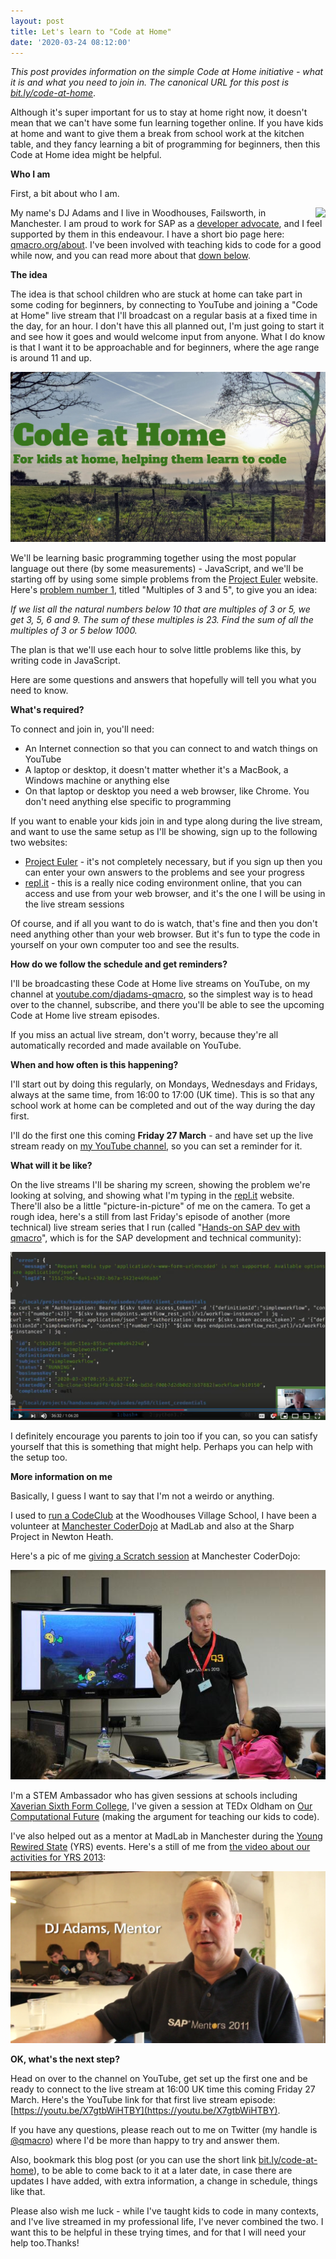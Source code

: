 ```yaml
---
layout: post
title: Let's learn to "Code at Home"
date: '2020-03-24 08:12:00'
---
```


_This post provides information on the simple Code at Home initiative - what it is and what you need to join in. The canonical URL for this post is [bit.ly/code-at-home](https://bit.ly/code-at-home)_.

Although it's super important for us to stay at home right now, it doesn't mean that we can't have some fun learning together online. If you have kids at home and want to give them a break from school work at the kitchen table, and they fancy learning a bit of programming for beginners, then this Code at Home idea might be helpful.

**Who I am**

First, a bit about who I am.

<image src="https://qmacro.org/content/images/DJA-head-small.jpg" align="right" />

My name's DJ Adams and I live in Woodhouses, Failsworth, in Manchester. I am proud to work for SAP as a [developer advocate](https://community.sap.com/influencers/?program=devadvocates), and I feel supported by them in this endeavour. I have a short bio page here: [qmacro.org/about](https://qmacro.org/about). I've been involved with teaching kids to code for a good while now, and you can read more about that [down below](#moreinfo).


**The idea**

The idea is that school children who are stuck at home can take part in some coding for beginners, by connecting to YouTube and joining a "Code at Home" live stream that I'll broadcast on a regular basis at a fixed time in the day, for an hour. I don't have this all planned out, I'm just going to start it and see how it goes and would welcome input from anyone. What I do know is that I want it to be approachable and for beginners, where the age range is around 11 and up.

![Code at Home](/content/images/2020/03/codeathome.png)

We'll be learning basic programming together using the most popular language out there (by some measurements) - JavaScript, and we'll be starting off by using some simple problems from the [Project Euler](https://projecteuler.net/) website. Here's [problem number 1](https://projecteuler.net/problem=1), titled "Multiples of 3 and 5", to give you an idea:

_If we list all the natural numbers below 10 that are multiples of 3 or 5, we get 3, 5, 6 and 9. The sum of these multiples is 23. Find the sum of all the multiples of 3 or 5 below 1000._

The plan is that we'll use each hour to solve little problems like this, by writing code in JavaScript.

Here are some questions and answers that hopefully will tell you what you need to know.


**What's required?**

To connect and join in, you'll need:

- An Internet connection so that you can connect to and watch things on YouTube
- A laptop or desktop, it doesn't matter whether it's a MacBook, a Windows machine or anything else
- On that laptop or desktop you need a web browser, like Chrome. You don't need anything else specific to programming

If you want to enable your kids join in and type along during the live stream, and want to use the same setup as I'll be showing, sign up to the following two websites:

- [Project Euler](https://projecteuler.net) - it's not completely necessary, but if you sign up then you can enter your own answers to the problems and see your progress
- [repl.it](https://repl.it) - this is a really nice coding environment online, that you can access and use from your web browser, and it's the one I will be using in the live stream sessions

Of course, and if all you want to do is watch, that's fine and then you don't need anything other than your web browser. But it's fun to type the code in yourself on your own computer too and see the results.

**How do we follow the schedule and get reminders?**

I'll be broadcasting these Code at Home live streams on YouTube, on my channel at [youtube.com/djadams-qmacro](https://youtube.com/djadams-qmacro), so the simplest way is to head over to the channel, subscribe, and there you'll be able to see the upcoming Code at Home live stream episodes.

If you miss an actual live stream, don't worry, because they're all automatically recorded and made available on YouTube.

**When and how often is this happening?**

I'll start out by doing this regularly, on Mondays, Wednesdays and Fridays, always at the same time, from 16:00 to 17:00 (UK time). This is so that any school work at home can be completed and out of the way during the day first. 

I'll do the first one this coming **Friday 27 March** - and have set up the live stream ready on [my YouTube channel](https://youtube.com/djadams-qmacro), so you can set a reminder for it.

**What will it be like?**

On the live streams I'll be sharing my screen, showing the problem we're looking at solving, and showing what I'm typing in the [repl.it](https://repl.it) website. There'll also be a little "picture-in-picture" of me on the camera. To get a rough idea, here's a still from last Friday's episode of another (more technical) live stream series that I run (called "[Hands-on SAP dev with qmacro](https://bit.ly/handsonsapdev)", which is for the SAP development and technical community):

![still from Hands-on SAP dev](/content/images/2020/03/sapdev.png)

I definitely encourage you parents to join too if you can, so you can satisfy yourself that this is something that might help. Perhaps you can help with the setup too.

<a name="moreinfo"></a>
**More information on me**

Basically, I guess I want to say that I'm not a weirdo or anything.

I used to [run a CodeClub](https://qmacro.org/2012/12/05/codeclub-and-becoming-a-stem-ambassador/) at the Woodhouses Village School, I have been a volunteer at [Manchester CoderDojo](https://mcrcoderdojo.org.uk/) at MadLab and also at the Sharp Project in Newton Heath.

Here's a pic of me [giving a Scratch session](https://mcrcoderdojo.org.uk/underwater-scratch/) at Manchester CoderDojo:

![Underwater Scratch](/content/images/2020/03/underwaterscratch.jpg)

I'm a STEM Ambassador who has given sessions at schools including [Xaverian Sixth Form College](http://www.xaverian.ac.uk/computer-science-with-dj-adams/), I've given a session at TEDx Oldham on [Our Computational Future](https://www.youtube.com/watch?v=-gvOCaExeK0) (making the argument for teaching our kids to code).

I've also helped out as a mentor at MadLab in Manchester during the [Young Rewired State](https://getcodingkids.com/young-rewired-state/) (YRS) events. Here's a still of me from [the video about our activities for YRS 2013](https://vimeo.com/75229099):

[![still from YRS 2013 video](/content/images/2020/03/yrs.png)](https://vimeo.com/75229099)


**OK, what's the next step?**

Head on over to the channel on YouTube, get set up the first one and be ready to connect to the live stream at 16:00 UK time this coming Friday 27 March. Here's the YouTube link for that first live stream episode: [https://youtu.be/X7gtbWiHTBY](https://youtu.be/X7gtbWiHTBY).

If you have any questions, please reach out to me on Twitter (my handle is [@qmacro](https://twitter.com/qmacro)) where I'd be more than happy to try and answer them.

Also, bookmark this blog post (or you can use the short link [bit.ly/code-at-home](https://bit.ly/code-at-home)), to be able to come back to it at a later date, in case there are updates I have added, with extra information, a change in schedule, things like that.

Please also wish me luck - while I've taught kids to code in many contexts, and I've live streamed in my professional life, I've never combined the two. I want this to be helpful in these trying times, and for that I will need your help too.Thanks!

